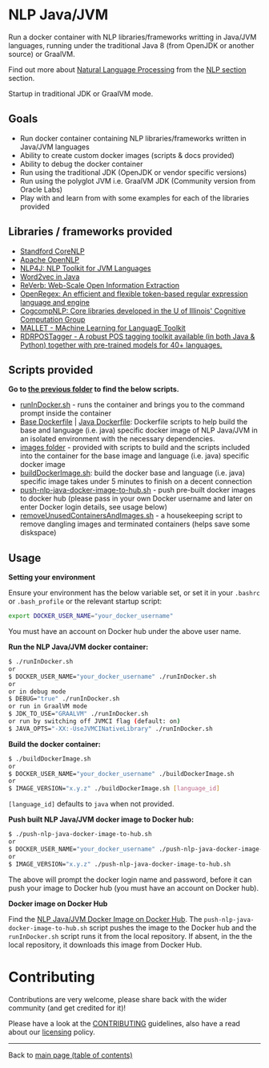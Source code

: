 # NLP Java/JVM

Run a docker container with NLP libraries/frameworks writting in Java/JVM languages, running under the traditional Java 8 (from OpenJDK or another source) or GraalVM.

Find out more about [Natural Language Processing](https://en.wikipedia.org/wiki/Natural_language_processing) from the [NLP section](../../natural-language-processing/README.md) section.

Startup in traditional JDK or GraalVM mode.

## Goals

- Run docker container containing NLP libraries/frameworks written in Java/JVM languages
- Ability to create custom docker images (scripts & docs provided)
- Ability to debug the docker container
- Run using the traditional JDK (OpenJDK or vendor specific versions)
- Run using the polyglot JVM i.e. GraalVM JDK (Community version from Oracle Labs)
- Play with and learn from with some examples for each of the libraries provided

## Libraries / frameworks provided

- [Standford CoreNLP](https://stanfordnlp.github.io/CoreNLP/)
- [Apache OpenNLP](https://opennlp.apache.org/)
- [NLP4J: NLP Toolkit for JVM Languages](https://emorynlp.github.io/nlp4j/)
- [Word2vec in Java](https://deeplearning4j.org/docs/latest/deeplearning4j-nlp-word2vec)
- [ReVerb: Web-Scale Open Information Extraction](https://github.com/knowitall/reverb/)
- [OpenRegex: An efficient and flexible token-based regular expression language and engine](https://github.com/knowitall/openregex)
- [CogcompNLP: Core libraries developed in the U of Illinois' Cognitive Computation Group](https://github.com/datquocnguyen/RDRPOSTagger)
- [MALLET - MAchine Learning for LanguagE Toolkit](http://mallet.cs.umass.edu/)
- [RDRPOSTagger - A robust POS tagging toolkit available (in both Java & Python) together with pre-trained models for 40+ languages.](https://github.com/datquocnguyen/RDRPOSTagger)

## Scripts provided

**Go to [the previous folder](../nlp-java-jvm) to find the below scripts.**

- [runInDocker.sh](./runInDocker.sh) - runs the container and brings you to the command prompt inside the container
- [Base Dockerfile](./images/base/Dockerfile) | [Java Dockerfile](./images/java/Dockerfile): Dockerfile scripts to help build the base and language (i.e. java) specific docker image of NLP Java/JVM in an isolated environment with the necessary dependencies.
- [images folder](./images) - provided with scripts to build and the scripts included into the container for the base image and language (i.e. java) specific docker image
- [buildDockerImage.sh](./buildDockerImage.sh): build the docker base and language (i.e. java) specific image takes under 5 minutes to finish on a decent connection
- [push-nlp-java-docker-image-to-hub.sh](./push-nlp-java-docker-image-to-hub.sh) - push pre-built docker images to docker hub (please pass in your own Docker username and later on enter Docker login details, see usage below)
- [removeUnusedContainersAndImages.sh](./removeUnusedContainersAndImages.sh) - a housekeeping script to remove dangling images and terminated containers (helps save some diskspace)

## Usage

**Setting your environment**

Ensure your environment has the below variable set, or set it in your `.bashrc` or `.bash_profile` or the relevant startup script:

```bash
export DOCKER_USER_NAME="your_docker_username"
```

You must have an account on Docker hub under the above user name.

**Run the NLP Java/JVM docker container:**

```bash
$ ./runInDocker.sh
or
$ DOCKER_USER_NAME="your_docker_username" ./runInDocker.sh
or
or in debug mode
$ DEBUG="true" ./runInDocker.sh
or run in GraalVM mode
$ JDK_TO_USE="GRAALVM" ./runInDocker.sh
or run by switching off JVMCI flag (default: on)
$ JAVA_OPTS="-XX:-UseJVMCINativeLibrary" ./runInDocker.sh
```

**Build the docker container:**

```bash
$ ./buildDockerImage.sh
or
$ DOCKER_USER_NAME="your_docker_username" ./buildDockerImage.sh
or
$ IMAGE_VERSION="x.y.z" ./buildDockerImage.sh [language_id]
```
`[language_id]` defaults to `java` when not provided.

**Push built NLP Java/JVM docker image to Docker hub:**

```bash
$ ./push-nlp-java-docker-image-to-hub.sh
or
$ DOCKER_USER_NAME="your_docker_username" ./push-nlp-java-docker-image-to-hub.sh
or
$ IMAGE_VERSION="x.y.z" ./push-nlp-java-docker-image-to-hub.sh
```

The above will prompt the docker login name and password, before it can push your image to Docker hub (you must have an account on Docker hub).

**Docker image on Docker Hub**

Find the [NLP Java/JVM Docker Image on Docker Hub](https://hub.docker.com/r/neomatrix369/nlp-java). The `push-nlp-java-docker-image-to-hub.sh` script pushes the image to the Docker hub and the `runInDocker.sh` script runs it from the local repository. If absent, in the the local repository, it downloads this image from Docker Hub.

# Contributing

Contributions are very welcome, please share back with the wider community (and get credited for it)!

Please have a look at the [CONTRIBUTING](../../CONTRIBUTING.md) guidelines, also have a read about our [licensing](../../LICENSE.md) policy.

---

Back to [main page (table of contents)](../../README.md)